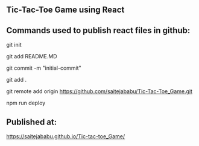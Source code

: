 ## Tic-Tac-Toe Game using React

## Commands used to publish react files in github:

git init

git add README.MD

git commit -m "initial-commit"

git add .

git remote add origin https://github.com/saitejababu/Tic-Tac-Toe_Game.git

npm run deploy

## Published at:
https://saitejababu.github.io/Tic-tac-toe_Game/
